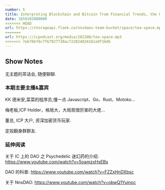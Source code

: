 ```yaml
---
number: 5
title: Interpreting Blockchain and Bitcoin from Financial Trends, the Pattern Opens
date: 1659102988000
<<<<<<< HEAD
url: https://storageapi.fleek.co/nnsdaos-team-bucket/space/tea-space.mp3
=======
url: https://icpodcast.org/media/202208/tea-space.mp3
>>>>>>> 7eb76bf8c7f67927730ac722824024161a9f16db
---
```


## Show Notes

无主题的茶话会, 随便聊聊.

### 本期主要主播&嘉宾

KK 德米安,菜菜的程序员,懂一点 Javascript、Go、Rust、Motoko...

梅老板,ICP Holder，格局大，大局观很厉害的大佬...

董总, ICP 大户, 资深加密货币玩家.

定投翻身群群友.

### 延伸阅读

关于 IC 上的 DAO 之 Psychedelic 迷幻药的介绍: <https://www.youtube.com/watch?v=5oamzxHsEBs>

DAO 的科普: <https://www.youtube.com/watch?v=FZZxHnDXbsc>

关于 NnsDAO: <https://www.youtube.com/watch?v=obwQ1Yuinoc>
